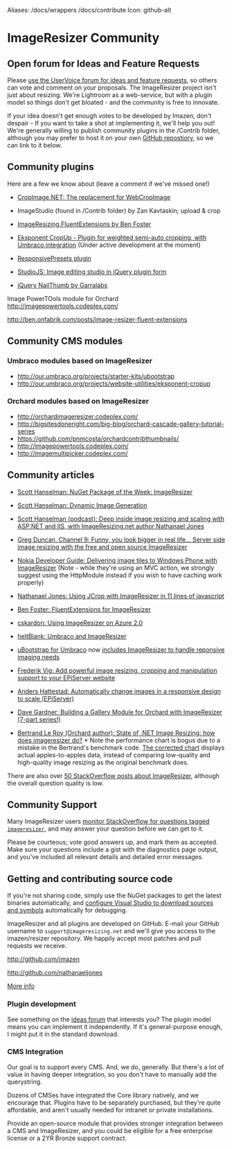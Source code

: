 Aliases: /docs/wrappers /docs/contribute
Icon: github-alt

# ImageResizer Community

## Open forum for Ideas and Feature Requests

Please [use the UserVoice forum for ideas and feature requests](http://resizer.uservoice.com/forums/108373-image-resizer), so others can vote and comment on your proposals. The ImageResizer project isn't just about resizing. We're Lightroom as a web-service, but with a plugin model so things don't get bloated - and the community is free to innovate.

If your idea doesn't get enough votes to be developed by Imazen, don't despair - If you want to take a shot at implementing it, we'll help you out! We're generally willing to publish community plugins in the /Contrib folder, although you may prefer to host it on your own [GitHub repostiory](http://github.com), so we can link to it below.


## Community plugins

Here are a few we know about (leave a comment if we've missed one!)

* [CropImage.NET: The replacement for WebCropImage](http://cropimage.net)
* ImageStudio (found in /Contrib folder) by Zan Kavtaskin; upload & crop
* [ImageResizing.FluentExtensions by Ben Foster](https://github.com/benfoster/ImageResizer.FluentExtensions)
* [Eksponent CropUp - Plugin for weighted semi-auto cropping, with Umbraco integration](http://cropup.codeplex.com/) (Under active development at the moment)
* [ResponsivePresets plugin](https://github.com/mindrevolution/ImageResizer-ResponsivePresets)

* [StudioJS: Image editing studio in jQuery plugin form](https://github.com/nathanaeljones/studiojs)

* [jQuery NailThumb by Garralabs](http://www.garralab.com/nailthumb-serverside-demo.php)

Image PowerTOols module for Orchard
http://imagepowertools.codeplex.com/

http://ben.onfabrik.com/posts/image-resizer-fluent-extensions

## Community CMS modules

### Umbraco modules based on ImageResizer

* http://our.umbraco.org/projects/starter-kits/ubootstrap
* http://our.umbraco.org/projects/website-utilities/eksponent-cropup


### Orchard modules based on ImageResizer

* http://orchardimageresizer.codeplex.com/
* http://bigsitesdoneright.com/big-blog/orchard-cascade-gallery-tutorial-series
* https://github.com/pnmcosta/orchardcontribthumbnails/
* http://imagepowertools.codeplex.com/
* http://imagemultipicker.codeplex.com/

## Community articles

* [Scott Hanselman: NuGet Package of the Week: ImageResizer](http://www.hanselman.com/blog/NuGetPackageOfWeek11ImageResizerEnablesCleanClearImageResizingInASPNET.aspx)
* [Scott Hanselman: Dynamic Image Generation](http://www.hanselman.com/blog/BackToBasicsDynamicImageGenerationASPNETControllersRoutingIHttpHandlersAndRunAllManagedModulesForAllRequests.aspx)
* [Scott Hanselman (podcast): Deep inside image resizing and scaling with ASP.NET and IIS, with ImageResizing.net author Nathanael Jones](www.hanselminutes.com/313/deep-inside-image-resizing-and-scaling-with-aspnet-and-iis-with-imageresizingnet-author-na)


* [Greg Duncan, Channel 9: Funny, you look bigger in real life... Server side image resizing with the free and open source ImageResizer](http://channel9.msdn.com/coding4fun/blog/Funny-you-look-bigger-in-real-life-Server-side-image-resizing-with-the-free-and-open-source-ImageRes)

* [Nokia Developer Guide: Delivering image tiles to Windows Phone with ImageResizer](http://www.developer.nokia.com/Community/Wiki/Generating_Live_tiles_for_Windows_Phone_from_Live_Data#ImageResizer) (Note - while they're using an MVC action, we strongly suggest using the HttpModule instead if you wish to have caching work properly)
* [Nathanael Jones: Using JCrop with ImageResizer in 11 lines of javascript](http://nathanaeljones.com/573/combining-jcrop-and-server-side-image-resizing/)

* [Ben Foster: FluentExtensions for ImageResizer](
http://ben.onfabrik.com/posts/image-resizer-fluent-extensions)
* [cskardon: Using ImageResizer on Azure 2.0](http://geekswithblogs.net/cskardon/archive/2013/02/26/imageresizer-azurereader2-and-wellhellip-azure-duh.aspx)

* [heltBlank: Umbraco and ImageResizer](http://heltblank.wordpress.com/2012/02/13/imageresizing-net-and-umbraco-5-jupiter/)

* [uBootstrap for Umbraco](http://our.umbraco.org/projects/starter-kits/ubootstrap) now [includes ImageResizer to handle reponsive imaging needs](http://jlusar.es/ubootstrap-fluent-layout)

* [Frederik Vig: Add powerful image resizing, cropping and manipulation support to your EPiServer website](http://www.frederikvig.com/2013/01/add-powerful-image-resizing-cropping-and-manipulation-support-to-your-episerver-website/)
* [Anders Hattestad: Automatically change images in a responsive design to scale (EPiServer)](http://world.episerver.com/Blogs/Anders-Hattestad/Dates/2012/8/Automatically-change-images-in-a-responsive-design-to-scale/)

* [Dave Gardner: Building a Gallery Module for Orchard with ImageResizer (7-part series!)](http://bigsitesdoneright.com/big-blog/orchard-cascade-gallery-tutorial-series)

* [Bertrand Le Roy (Orchard author): State of .NET Image Resizing: how does imageresizer do?](http://weblogs.asp.net/bleroy/archive/2011/10/22/state-of-net-image-resizing-how-does-imageresizer-do.aspx) * Note the performance chart is bogus due to a mistake in the Bertrand's benchmark code. [The corrected chart](http://downloads.imageresizing.net/Oct29-2011-comparison.png) displays actual apples-to-apples data, instead of comparing low-quality and high-quality image resizing as the original benchmark does.

There are also over [50 StackOverflow posts about ImageResizer](http://stackoverflow.com/questions/tagged/imageresizer), although the overall question quality is low.


## Community Support

Many ImageResizer users [monitor StackOverflow for questions tagged `imageresizer`](http://stackoverflow.com/questions/tagged/imageresizer), and may answer your question before we can get to it. 

Please be courteous; vote good answers up, and mark them as accepted. Make sure your questions include a gist with the diagnostics page output, and you've included all relevant details and detailed error messages.

## Getting and contributing source code

If you're not sharing code, simply use the NuGet packages to get the latest binaries automatically, and [configure Visual Studio to download sources and symbols](http://www.symbolsource.org/Public/Home/VisualStudio) automatically for debugging.

ImageResizer and all plugins are developed on GitHub. E-mail your GitHub username to `support@imageresizing.net` and we'll give you access to the imazen/resizer repository. We happily accept most patches and pull requests we receive. 

http://github.com/imazen

http://github.com/nathanaeljones

[More info](/docs/git)



### Plugin development

See something on the [ideas forum](http://resizer.uservoice.com) that interests you? The plugin model means you can implement it independently. If it's general-purpose enough, I might put it in the standard download. 


### CMS Integration

Our goal is to support every CMS. And, we do, generally. But there's a lot of value in having deeper integration, so you don't have to manually add the querystring.

Dozens of CMSes have integrated the Core library natively, and we encourage that. Plugins have to be separately purchased, but they're quite affordable, and aren't usually needed for intranet or private installations.

Provide an open-source module that provides stronger integration between a CMS and ImageResizer, and you could be eligible for a free enterprise license or a 2YR Bronze support contract.




